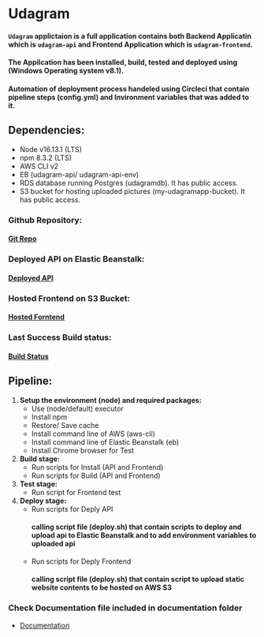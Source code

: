 # Udagram

#### **`Udagram`** applictaion is a full application contains both Backend Applicatin which is `udagram-api` and Frontend  Application which is `udagram-frontend`.
#### The Appilcation has been installed, build, tested and deployed using (Windows Operating system v8.1).
#### Automation of deployment process handeled using Circleci that contain pipeline steps (config.yml) and Invironment variables that was added to it.

##  **Dependencies:**

- Node v16.13.1 (LTS)
- npm 8.3.2 (LTS)
- AWS CLI v2
- EB (udagram-api/ udagram-api-env)
- RDS database running Postgres (udagramdb). It has public access.
- S3 bucket for hosting uploaded pictures (my-udagramapp-bucket). It has public access.


### Github Repository:

#### [Git Repo](https://github.com/doaaalsheikh/udagramapp)


### Deployed API on Elastic Beanstalk:

#### [Deployed API](http://udagram-api-env.eba-4jmumwps.us-east-1.elasticbeanstalk.com/G)
 


### Hosted Frontend on S3 Bucket:

#### [Hosted Forntend](http://my-udagramapp-bucket.s3-website-us-east-1.amazonaws.com/)


### Last Success Build status:
#### [Build Status](https://app.circleci.com/pipelines/github/doaaalsheikh/udagramapp/129/workflows/b65b5db2-4003-4ecb-acfa-79833fb7a59e/jobs/159)

## **Pipeline:**
1. **Setup the environment (node) and required packages:**
    - Use (node/default) executor
    - Install npm 
    - Restore/ Save cache
    - Install command line of AWS (aws-cli)
    - Install command line of Elastic Beanstalk (eb)
    - Install Chrome browser for Test
2. **Build stage:**
    - Run scripts for Install (API and Frontend)
    - Run scripts for Build (API and Frontend)
3. **Test stage:**
    - Run script for Frontend test
4. **Deploy stage:**
    - Run scripts for Deply API
        #### calling script file (deploy.sh) that contain scripts to deploy and upload api to Elastic Beanstalk and to add environment variables to uploaded api
    - Run scripts for Deply Frontend
        #### calling script file (deploy.sh) that contain script to upload static website contents to be hosted on AWS S3


### Check Documentation file included in documentation folder
- [Documentation](deocumentation.md)